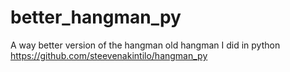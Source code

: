 # better_hangman_py
A way better version of the hangman old hangman I did in python https://github.com/steevenakintilo/hangman_py
